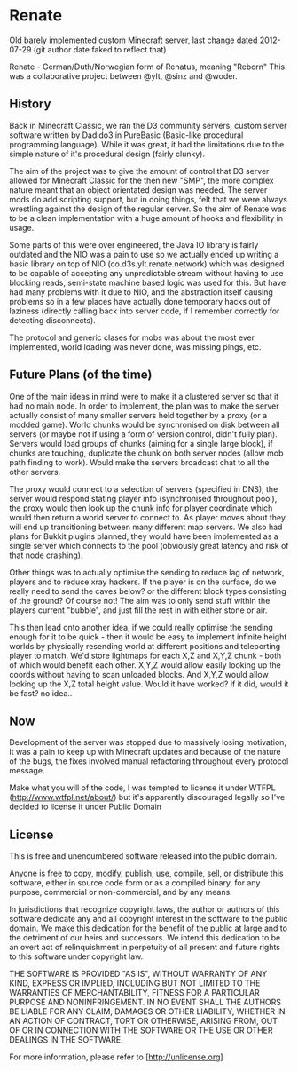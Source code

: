 Renate
======

Old barely implemented custom Minecraft server, last change dated 2012-07-29 (git author date faked to reflect that)

Renate - German/Duth/Norwegian form of Renatus, meaning "Reborn"
This was a collaborative project between @ylt, @sinz and @woder.

History
-------

Back in Minecraft Classic, we ran the D3 community servers, custom server software written by Dadido3 in PureBasic (Basic-like procedural programming language). While it was great, it had the limitations due to the simple nature of it's procedural design (fairly clunky).

The aim of the project was to give the amount of control that D3 server allowed for Minecraft Classic for the then new "SMP", the more complex nature meant that an object orientated design was needed. The server mods do add scripting support, but in doing things, felt that we were always wrestling against the design of the regular server. So the aim of Renate was to be a clean implementation with a huge amount of hooks and flexibility in usage.

Some parts of this were over engineered, the Java IO library is fairly outdated and the NIO was a pain to use so we actually ended up writing a basic library on top of NIO (co.d3s.ylt.renate.network) which was designed to be capable of accepting any unpredictable stream without having to use blocking reads, semi-state machine based logic was used for this. But have had many problems with it due to NIO, and the abstraction itself causing problems so in a few places have actually done temporary hacks out of laziness (directly calling back into server code, if I remember correctly for detecting disconnects).

The protocol and generic clases for mobs was about the most ever implemented, world loading was never done, was missing pings, etc.

Future Plans (of the time)
----------------------------

One of the main ideas in mind were to make it a clustered server so that it had no main node. In order to implement, the plan was to make the server actually consist of many smaller servers held together by a proxy (or a modded game). World chunks would be synchronised on disk between all servers (or maybe not if using a form of version control, didn't fully plan). Servers would load groups of chunks (aiming for a single large block), if chunks are touching, duplicate the chunk on both server nodes (allow mob path finding to work). Would make the servers broadcast chat to all the other servers.

The proxy would connect to a selection of servers (specified in DNS), the server would respond stating player info (synchronised throughout pool), the proxy would then look up the chunk info for player coordinate which would then return a world server to connect to. As player moves about they will end up transitioning between many different map servers. We also had plans for Bukkit plugins planned, they would have been implemented as a single server which connects to the pool (obviously great latency and risk of that node crashing).

Other things was to actually optimise the sending to reduce lag of network, players and to reduce xray hackers. If the player is on the surface, do we really need to send the caves below? or the different block types consisting of the ground? Of course not! The aim was to only send stuff within the players current "bubble", and just fill the rest in with either stone or air.

This then lead onto another idea, if we could really optimise the sending enough for it to be quick - then it would be easy to implement infinite height worlds by physically resending world at different positions and teleporting player to match. We'd store lightmaps for each X,Z and X,Y,Z chunk - both of which would benefit each other. X,Y,Z would allow easily looking up the coords without having to scan unloaded blocks. And X,Y,Z would allow looking up the X,Z total height value. Would it have worked? if it did, would it be fast? no idea..

Now
---

Development of the server was stopped due to massively losing motivation, it was a pain to keep up with Minecraft updates and because of the nature of the bugs, the fixes involved manual refactoring throughout every protocol message.


Make what you will of the code, I was tempted to license it under WTFPL (http://www.wtfpl.net/about/) but it's apparently discouraged legally so I've decided to license it under Public Domain

License
-------

This is free and unencumbered software released into the public domain.

Anyone is free to copy, modify, publish, use, compile, sell, or
distribute this software, either in source code form or as a compiled
binary, for any purpose, commercial or non-commercial, and by any
means.

In jurisdictions that recognize copyright laws, the author or authors
of this software dedicate any and all copyright interest in the
software to the public domain. We make this dedication for the benefit
of the public at large and to the detriment of our heirs and
successors. We intend this dedication to be an overt act of
relinquishment in perpetuity of all present and future rights to this
software under copyright law.

THE SOFTWARE IS PROVIDED "AS IS", WITHOUT WARRANTY OF ANY KIND,
EXPRESS OR IMPLIED, INCLUDING BUT NOT LIMITED TO THE WARRANTIES OF
MERCHANTABILITY, FITNESS FOR A PARTICULAR PURPOSE AND NONINFRINGEMENT.
IN NO EVENT SHALL THE AUTHORS BE LIABLE FOR ANY CLAIM, DAMAGES OR
OTHER LIABILITY, WHETHER IN AN ACTION OF CONTRACT, TORT OR OTHERWISE,
ARISING FROM, OUT OF OR IN CONNECTION WITH THE SOFTWARE OR THE USE OR
OTHER DEALINGS IN THE SOFTWARE.

For more information, please refer to [http://unlicense.org]
